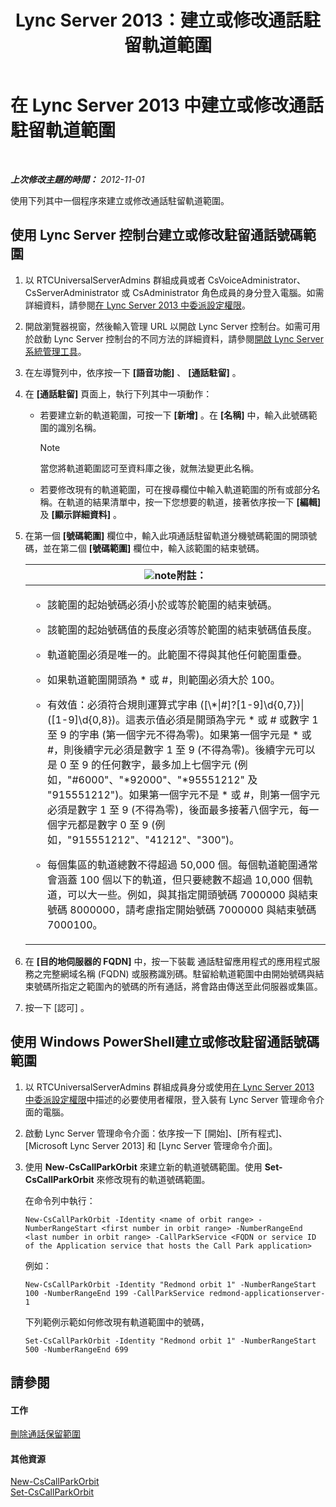 ﻿---
title: Lync Server 2013：建立或修改通話駐留軌道範圍
TOCTitle: 建立或修改通話駐留軌道範圍
ms:assetid: 549ec118-eee5-4333-9416-80929ec057e0
ms:mtpsurl: https://technet.microsoft.com/zh-tw/library/Gg398361(v=OCS.15)
ms:contentKeyID: 49290940
ms.date: 08/10/2015
mtps_version: v=OCS.15
ms.translationtype: HT
---

# 在 Lync Server 2013 中建立或修改通話駐留軌道範圍

 

_**上次修改主題的時間：** 2012-11-01_

使用下列其中一個程序來建立或修改通話駐留軌道範圍。

## 使用 Lync Server 控制台建立或修改駐留通話號碼範圍

1.  以 RTCUniversalServerAdmins 群組成員或者 CsVoiceAdministrator、CsServerAdministrator 或 CsAdministrator 角色成員的身分登入電腦。如需詳細資料，請參閱[在 Lync Server 2013 中委派設定權限](lync-server-2013-delegate-setup-permissions.md)。

2.  開啟瀏覽器視窗，然後輸入管理 URL 以開啟 Lync Server 控制台。如需可用於啟動 Lync Server 控制台的不同方法的詳細資料，請參閱[開啟 Lync Server 系統管理工具](lync-server-2013-open-lync-server-administrative-tools.md)。

3.  在左導覽列中，依序按一下 **\[語音功能\]** 、 **\[通話駐留\]** 。

4.  在 **\[通話駐留\]** 頁面上，執行下列其中一項動作：
    
      - 若要建立新的軌道範圍，可按一下 **\[新增\]** 。在 **\[名稱\]** 中，輸入此號碼範圍的識別名稱。
        
        > [!NOTE]  
        > 當您將軌道範圍認可至資料庫之後，就無法變更此名稱。
        
    
      - 若要修改現有的軌道範圍，可在搜尋欄位中輸入軌道範圍的所有或部分名稱。在軌道的結果清單中，按一下您想要的軌道，接著依序按一下 **\[編輯\]** 及 **\[顯示詳細資料\]** 。

5.  在第一個 **\[號碼範圍\]** 欄位中，輸入此項通話駐留軌道分機號碼範圍的開頭號碼，並在第二個 **\[號碼範圍\]** 欄位中，輸入該範圍的結束號碼。
    
    <table>
    <colgroup>
    <col style="width: 100%" />
    </colgroup>
    <thead>
    <tr class="header">
    <th><img src="images/Gg398811.note(OCS.15).gif" title="note" alt="note" />附註：</th>
    </tr>
    </thead>
    <tbody>
    <tr class="odd">
    <td><ul>
    <li><p>該範圍的起始號碼必須小於或等於範圍的結束號碼。</p></li>
    <li><p>該範圍的起始號碼值的長度必須等於範圍的結束號碼值長度。</p></li>
    <li><p>軌道範圍必須是唯一的。此範圍不得與其他任何範圍重疊。</p></li>
    <li><p>如果軌道範圍開頭為 * 或 #，則範圍必須大於 100。</p></li>
    <li><p>有效值：必須符合規則運算式字串 ([\*|#]?[1-9]\d{0,7})|([1-9]\d{0,8})。這表示值必須是開頭為字元 * 或 # 或數字 1 至 9 的字串 (第一個字元不得為零)。如果第一個字元是 * 或 #，則後續字元必須是數字 1 至 9 (不得為零)。後續字元可以是 0 至 9 的任何數字，最多加上七個字元 (例如，&quot;#6000&quot;、&quot;*92000&quot;、&quot;*95551212&quot; 及 &quot;915551212&quot;)。如果第一個字元不是 * 或 #，則第一個字元必須是數字 1 至 9 (不得為零)，後面最多接著八個字元，每一個字元都是數字 0 至 9 (例如，&quot;915551212&quot;、&quot;41212&quot;、&quot;300&quot;)。</p></li>
    <li><p>每個集區的軌道總數不得超過 50,000 個。每個軌道範圍通常會涵蓋 100 個以下的軌道，但只要總數不超過 10,000 個軌道，可以大一些。例如，與其指定開頭號碼 7000000 與結束號碼 8000000，請考慮指定開始號碼 7000000 與結束號碼 7000100。</p></li>
    </ul></td>
    </tr>
    </tbody>
    </table>


6.  在 **\[目的地伺服器的 FQDN\]** 中，按一下裝載 通話駐留應用程式的應用程式服務之完整網域名稱 (FQDN) 或服務識別碼。駐留給軌道範圍中由開始號碼與結束號碼所指定之範圍內的號碼的所有通話，將會路由傳送至此伺服器或集區。

7.  按一下 \[認可\] 。

## 使用 Windows PowerShell建立或修改駐留通話號碼範圍

1.  以 RTCUniversalServerAdmins 群組成員身分或使用[在 Lync Server 2013 中委派設定權限](lync-server-2013-delegate-setup-permissions.md)中描述的必要使用者權限，登入裝有 Lync Server 管理命令介面的電腦。

2.  啟動 Lync Server 管理命令介面：依序按一下 \[開始\]、\[所有程式\]、\[Microsoft Lync Server 2013\] 和 \[Lync Server 管理命令介面\]。

3.  使用 **New-CsCallParkOrbit** 來建立新的軌道號碼範圍。使用 **Set-CsCallParkOrbit** 來修改現有的軌道號碼範圍。
    
    在命令列中執行：
    
        New-CsCallParkOrbit -Identity <name of orbit range> -NumberRangeStart <first number in orbit range> -NumberRangeEnd <last number in orbit range> -CallParkService <FQDN or service ID of the Application service that hosts the Call Park application>
    
    例如：
    
        New-CsCallParkOrbit -Identity "Redmond orbit 1" -NumberRangeStart 100 -NumberRangeEnd 199 -CallParkService redmond-applicationserver-1
    
    下列範例示範如何修改現有軌道範圍中的號碼，
    
        Set-CsCallParkOrbit -Identity "Redmond orbit 1" -NumberRangeStart 500 -NumberRangeEnd 699

## 請參閱

#### 工作

[刪除通話保留範圍](lync-server-2013-delete-a-call-park-orbit-range.md)  

#### 其他資源

[New-CsCallParkOrbit](https://docs.microsoft.com/en-us/powershell/module/skype/New-CsCallParkOrbit)  
[Set-CsCallParkOrbit](https://docs.microsoft.com/en-us/powershell/module/skype/Set-CsCallParkOrbit)

